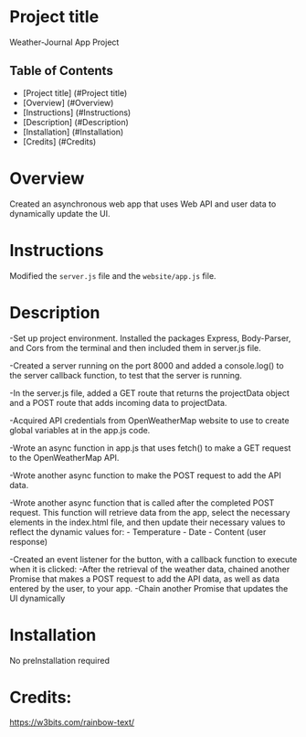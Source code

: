 # Project title

Weather-Journal App Project


## Table of Contents

* [Project title] (#Project title)
* [Overview]      (#Overview)
* [Instructions]  (#Instructions)
* [Description]   (#Description)
* [Installation]  (#Installation) 
* [Credits]       (#Credits)

# Overview
Created an asynchronous web app that uses Web API and user data to dynamically update the UI. 


# Instructions
Modified the `server.js` file and the `website/app.js` file.
 

# Description

 -Set up project environment. Installed the packages Express, Body-Parser, and Cors from the terminal and then included them in server.js file.

 -Created a server running on the port 8000 and added a console.log() to the server callback function, to test that the server is running. 

 -In the server.js file, added a GET route that returns the projectData object and a POST route that adds incoming data to projectData.

 -Acquired API credentials from OpenWeatherMap website to use to create global variables at in the app.js code.

 -Wrote an async function in app.js that uses fetch() to make a GET request to the OpenWeatherMap API.

 -Wrote another async function to make the POST request to add the API data.

 -Wrote another async function that is called after the completed POST request. This function will retrieve data from the app, select the necessary elements in the index.html file, and then update their necessary values to reflect the dynamic values for:
        - Temperature
        - Date
        - Content (user response)

 -Created an event listener for the button, with a callback function to execute when it is clicked:
        -After the retrieval of the weather data, chained another Promise that makes a POST request to add the API data, as well as data entered by the user, to your app.
        -Chain another Promise that updates the UI dynamically 



# Installation
No preInstallation required 


# Credits:

https://w3bits.com/rainbow-text/